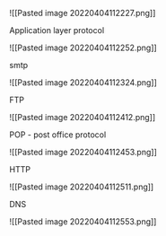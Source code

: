 ![[Pasted image 20220404112227.png]]


Application layer protocol

![[Pasted image 20220404112252.png]]

smtp

![[Pasted image 20220404112324.png]]

FTP

![[Pasted image 20220404112412.png]]

POP - post office protocol

![[Pasted image 20220404112453.png]]

HTTP

![[Pasted image 20220404112511.png]]

DNS

![[Pasted image 20220404112553.png]]





